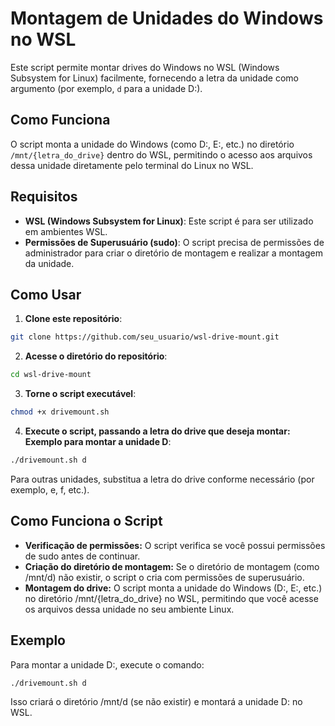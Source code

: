 # Montagem de Unidades do Windows no WSL

Este script permite montar drives do Windows no WSL (Windows Subsystem for Linux) facilmente, fornecendo a letra da unidade como argumento (por exemplo, `d` para a unidade D:).

## Como Funciona

O script monta a unidade do Windows (como D:, E:, etc.) no diretório `/mnt/{letra_do_drive}` dentro do WSL, permitindo o acesso aos arquivos dessa unidade diretamente pelo terminal do Linux no WSL.

## Requisitos

- **WSL (Windows Subsystem for Linux)**: Este script é para ser utilizado em ambientes WSL.
- **Permissões de Superusuário (sudo)**: O script precisa de permissões de administrador para criar o diretório de montagem e realizar a montagem da unidade.

## Como Usar

1. **Clone este repositório**:
```bash
git clone https://github.com/seu_usuario/wsl-drive-mount.git
```

2. **Acesse o diretório do repositório**:
```bash
cd wsl-drive-mount
```

3. **Torne o script executável**:
```bash
chmod +x drivemount.sh
```

4. **Execute o script, passando a letra do drive que deseja montar: Exemplo para montar a unidade D**:
```bash
./drivemount.sh d
```

Para outras unidades, substitua a letra do drive conforme necessário (por exemplo, e, f, etc.).

## Como Funciona o Script
- **Verificação de permissões:** O script verifica se você possui permissões de sudo antes de continuar.
- **Criação do diretório de montagem:** Se o diretório de montagem (como /mnt/d) não existir, o script o cria com permissões de superusuário.
- **Montagem do drive:** O script monta a unidade do Windows (D:, E:, etc.) no diretório /mnt/{letra_do_drive} no WSL, permitindo que você acesse os arquivos dessa unidade no seu ambiente Linux.

## Exemplo
Para montar a unidade D:, execute o comando:
```bash
./drivemount.sh d
```

Isso criará o diretório /mnt/d (se não existir) e montará a unidade D: no WSL.
